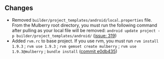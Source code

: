 ## Changes
* Removed `builder/project_templates/android/local.properties` file. From the Mulberry root directory, you must run the following command after pulling as your local file will be removed:
`android update project -p builder/project_templates/android/`
([issue: 319](https://github.com/Toura/mulberry/pull/319))
* Added `rvm.rc` to base project. If you use rvm, you must run `rvm install 1.9.3` ; `rvm use 1.9.3` ; `rvm gemset create mulberry` ; `rvm use 1.9.3@mulberry` ; `bundle install`
([commit e0db435](https://github.com/Toura/mulberry/commit/e0db4350f7c2a27ae234bb27595c793b40025900))